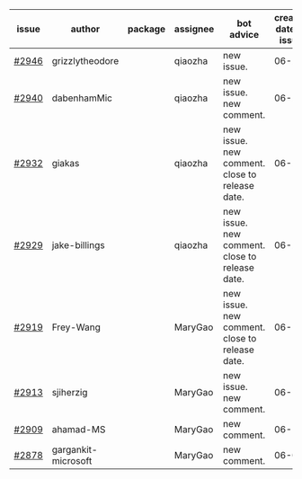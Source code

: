 | issue | author | package | assignee | bot advice | created date of issue | target release date | date from target |
| ------ | ------ | ------ | ------ | ------ | ------ | ------ | :-----: |
| [#2946](https://github.com/Azure/sdk-release-request/issues/2946) | grizzlytheodore |  | qiaozha | new issue. | 06-23 | 06-30 |  |
| [#2940](https://github.com/Azure/sdk-release-request/issues/2940) | dabenhamMic |  | qiaozha | new issue. new comment. | 06-23 | 07-07 |  |
| [#2932](https://github.com/Azure/sdk-release-request/issues/2932) | giakas |  | qiaozha | new issue. new comment. close to release date.  | 06-21 | 06-23 | -1 |
| [#2929](https://github.com/Azure/sdk-release-request/issues/2929) | jake-billings |  | qiaozha | new issue. new comment. close to release date.  | 06-20 | 06-27 | 2 |
| [#2919](https://github.com/Azure/sdk-release-request/issues/2919) | Frey-Wang |  | MaryGao | new issue. new comment. close to release date.  | 06-15 | 06-22 | -2 |
| [#2913](https://github.com/Azure/sdk-release-request/issues/2913) | sjiherzig |  | MaryGao | new issue. new comment. | 06-13 | 06-30 |  |
| [#2909](https://github.com/Azure/sdk-release-request/issues/2909) | ahamad-MS |  | MaryGao | new comment. | 06-13 | 06-15 |  |
| [#2878](https://github.com/Azure/sdk-release-request/issues/2878) | gargankit-microsoft |  | MaryGao | new comment. | 06-03 | 06-30 |  |
